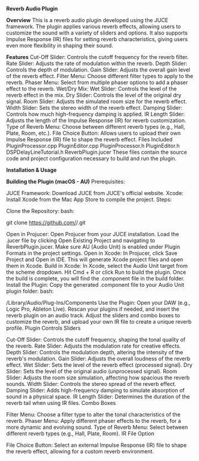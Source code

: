 **Reverb Audio Plugin**

**Overview**
This is a reverb audio plugin developed using the JUCE framework. The plugin applies various reverb effects, allowing users to customize the sound with a variety of sliders and options. It also supports Impulse Response (IR) files for setting reverb characteristics, giving users even more flexibility in shaping their sound.

**Features**
Cut-Off Slider: Controls the cutoff frequency for the reverb filter.
Rate Slider: Adjusts the rate of modulation within the reverb.
Depth Slider: Controls the depth of modulation.
Gain Slider: Adjusts the overall gain level of the reverb effect.
Filter Menu: Choose different filter types to apply to the reverb.
Phaser Menu: Select from multiple phaser options to add a phaser effect to the reverb.
Wet/Dry Mix:
Wet Slider: Controls the level of the reverb effect in the mix.
Dry Slider: Controls the level of the original dry signal.
Room Slider: Adjusts the simulated room size for the reverb effect.
Width Slider: Sets the stereo width of the reverb effect.
Damping Slider: Controls how much high-frequency damping is applied.
IR Length Slider: Adjusts the length of the Impulse Response (IR) for reverb customization.
Type of Reverb Menu: Choose between different reverb types (e.g., Hall, Plate, Room, etc.).
File Choice Button: Allows users to upload their own Impulse Response (IR) file to shape the reverb effect.
Files Included
PluginProcessor.cpp
PluginEditor.cpp
PluginProcessor.h
PluginEditor.h
DSPDelayLineTutorial.h
ReverbPlugin.jucer
These files contain the source code and project configuration necessary to build and run the plugin.

**Installation & Usage**

**Building the Plugin (macOS - AU)**
Prerequisites:

JUCE Framework: Download JUCE from JUCE's official website.
Xcode: Install Xcode from the Mac App Store to compile the project.
Steps:

Clone the Repository:
bash:

git clone https://github.com/<matthewmforget>/<Reverb-Plugin>.git

Open in Projucer:
Open Projucer from your JUCE installation.
Load the .jucer file by clicking Open Existing Project and navigating to ReverbPlugin.jucer.
Make sure AU (Audio Unit) is enabled under Plugin Formats in the project settings.
Open in Xcode:
In Projucer, click Save Project and Open in IDE. This will generate Xcode project files and open them in Xcode.
Build in Xcode:
In Xcode, select the Audio Unit target from the scheme dropdown.
Hit Cmd + R or click Run to build the plugin.
Once the build is complete, you will find the .component file in the build folder.
Install the Plugin:
Copy the generated .component file to your Audio Unit plugin folder:
bash:

/Library/Audio/Plug-Ins/Components
Use the Plugin:
Open your DAW (e.g., Logic Pro, Ableton Live).
Rescan your plugins if needed, and insert the reverb plugin on an audio track. Adjust the sliders and combo boxes to customize the reverb, and upload your own IR file to create a unique reverb profile.
Plugin Controls
Sliders

Cut-Off Slider: Controls the cutoff frequency, shaping the tonal quality of the reverb.
Rate Slider: Adjusts the modulation rate for creative effects.
Depth Slider: Controls the modulation depth, altering the intensity of the reverb's modulation.
Gain Slider: Adjusts the overall loudness of the reverb effect.
Wet Slider: Sets the level of the reverb effect (processed signal).
Dry Slider: Sets the level of the original audio (unprocessed signal).
Room Slider: Adjusts the room size simulation, affecting how spacious the reverb sounds.
Width Slider: Controls the stereo spread of the reverb effect.
Damping Slider: Adds high-frequency damping to simulate absorption of sound in a physical space.
IR Length Slider: Determines the duration of the reverb tail when using IR files.
Combo Boxes

Filter Menu: Choose a filter type to alter the tonal characteristics of the reverb.
Phaser Menu: Apply different phaser effects to the reverb, for a more dynamic and evolving sound.
Type of Reverb Menu: Select between different reverb types (e.g., Hall, Plate, Room).
IR File Option

File Choice Button: Select an external Impulse Response (IR) file to shape the reverb effect, allowing for a custom reverb environment.
